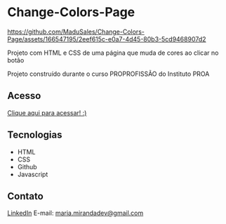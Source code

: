 # Change-Colors-Page

https://github.com/MaduSales/Change-Colors-Page/assets/166547195/2eef615c-e0a7-4d45-80b3-5cd9468907d2



Projeto com HTML e CSS de uma página que muda de cores ao clicar no botão

Projeto construído durante o curso PROPROFISSÃO do Instituto PROA


## Acesso

[Clique aqui para acessar! :)](https://madusales.github.io/Change-Colors-Page/)

## Tecnologias
- HTML
- CSS
- Github
- Javascript

## Contato
[LinkedIn](https://www.linkedin.com/in/mariaeduardasales)
E-mail: maria.mirandadev@gmail.com

